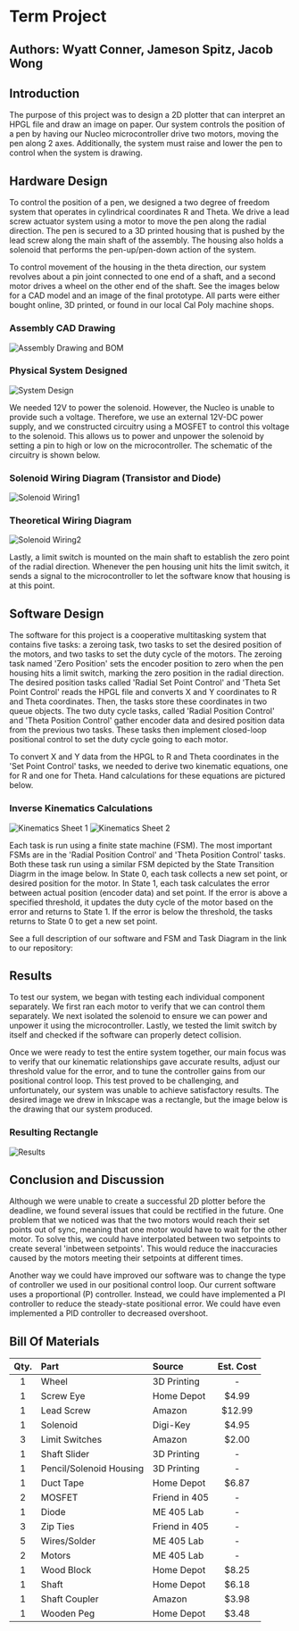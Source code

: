 # Term Project
## Authors: Wyatt Conner, Jameson Spitz, Jacob Wong

## Introduction
The purpose of this project was to design a 2D plotter that can interpret an HPGL file and 
draw an image on paper. Our system controls the position of a pen by having our Nucleo 
microcontroller drive two motors, moving the pen along 2 axes. Additionally, the system 
must raise and lower the pen to control when the system is drawing.

## Hardware Design
To control the position of a pen, we designed a two degree of freedom system that operates 
in cylindrical coordinates R and Theta. We drive a lead screw actuator system using a motor 
to move the pen along the radial direction. The pen is secured to a 3D printed housing that 
is pushed by the lead screw along the main shaft of the assembly. The housing also holds a 
solenoid that performs the pen-up/pen-down action of the system.

To control movement of the housing in the theta direction, our system revolves about a pin joint 
connected to one end of a shaft, and a second motor drives a wheel on the other end of the shaft. 
See the images below for a CAD model and an image of the final prototype. All parts were either 
bought online, 3D printed, or found in our local Cal Poly machine shops.

### Assembly CAD Drawing
![Assembly Drawing and BOM](/Images/ASSEMBLY.JPG)

### Physical System Designed
![System Design](/Images/SystemDesign.JPG)

We needed 12V to power the solenoid. However,  the Nucleo is unable to provide such a voltage. 
Therefore, we use an external 12V-DC power supply, and we constructed circuitry using a MOSFET to 
control this voltage to the solenoid. This allows us to power and unpower the solenoid by setting 
a pin to high or low on the microcontroller. The schematic of the circuitry is shown below.

### Solenoid Wiring Diagram (Transistor and Diode)
![Solenoid Wiring1](/Images/Actual_Solenoid_Circuit.JPG)

### Theoretical Wiring Diagram
![Solenoid Wiring2](/Images/Solenoid.JPG)

Lastly, a limit switch is mounted on the main shaft to establish the zero point of the radial 
direction. Whenever the pen housing unit hits the limit switch, it sends a signal to the 
microcontroller to let the software know that housing is at this point.

## Software Design
The software for this project is a cooperative multitasking system that contains five tasks: a 
zeroing task, two tasks to set the desired position of the motors, and two tasks to set the duty
cycle of the motors. The zeroing task named 'Zero Position' sets the encoder position to zero
when the pen housing hits a limit switch, marking the zero position in the radial direction. The
desired position tasks called 'Radial Set Point Control' and 'Theta Set Point Control' reads the
HPGL file and converts X and Y coordinates to R and Theta coordinates. Then, the tasks store 
these coordinates in two queue objects. The two duty cycle tasks, called 'Radial Position Control'
and 'Theta Position Control' gather encoder data and desired position data from the previous two 
tasks. These tasks then implement closed-loop positional control to set the duty cycle going to 
each motor.

To convert X and Y data from the HPGL to R and Theta coordinates in the 'Set Point Control' 
tasks, we needed to derive two kinematic equations, one for R and one for Theta. Hand calculations
for these equations are pictured below.

### Inverse Kinematics Calculations
![Kinematics Sheet 1](/Images/hand_calcs_1.JPG)
![Kinematics Sheet 2](/Images/hand_calcs_2.JPG)

Each task is run using a finite state machine (FSM). The most important FSMs are in the 'Radial 
Position Control' and 'Theta Position Control' tasks. Both these task run using a similar FSM 
depicted by the State Transition Diagrm in the image below. In State 0, each task collects a new 
set point, or desired position for the motor. In State 1, each task calculates the error between
actual position (encoder data) and set point. If the error is above a specified threshold, it 
updates the duty cycle of the motor based on the error and returns to State 1. If the error is 
below the threshold, the tasks returns to State 0 to get a new set point. 

See a full description of our software and FSM and Task Diagram in the link to our repository:

## Results
To test our system, we began with testing each individual component separately. We first ran each 
motor to verify that we can control them separately. We next isolated the solenoid to ensure we 
can power and unpower it using the microcontroller. Lastly, we tested the limit switch by itself
and checked if the software can properly detect collision. 

Once we were ready to test the entire system together, our main focus was to verify that our 
kinematic relationships gave accurate results, adjust our threshold value for the error, and to 
tune the controller gains from our positional control loop. This test proved to be challenging,
and unfortunately, our system was unable to achieve satisfactory results. The desired image we
drew in Inkscape was a rectangle, but the image below is the drawing that our system produced.

### Resulting Rectangle
![Results](/Images/Results.JPG)

## Conclusion and Discussion
Although we were unable to create a successful 2D plotter before the deadline, we found several
issues that could be rectified in the future. One problem that we noticed was that the two
motors would reach their set points out of sync, meaning that one motor would have to wait for 
the other motor. To solve this, we could have interpolated between two setpoints to create 
several 'inbetween setpoints'. This would reduce the inaccuracies caused by the motors meeting
their setpoints at different times.

Another way we could have improved our software was to change the type of controller we used
in our positional control loop. Our current software uses a proportional (P) controller. Instead,
we could have implemented a PI controller to reduce the steady-state positional error. We could 
have even implemented a PID controller to decreased overshoot.


## Bill Of Materials


| Qty. | Part                    | Source                | Est. Cost |
|:----:|:----------------------  |:----------------------|:---------:|
|  1   | Wheel                   | 3D Printing           |     -     |
|  1   | Screw Eye               | Home Depot            |   $4.99   |
|  1   | Lead Screw              | Amazon                |   $12.99  |
|  1   | Solenoid                | Digi-Key              |   $4.95   |
|  3   | Limit Switches          | Amazon                |   $2.00   |
|  1   | Shaft Slider            | 3D Printing           |     -     |
|  1   | Pencil/Solenoid Housing | 3D Printing           |     -     |
|  1   | Duct Tape               | Home Depot            |   $6.87   |
|  2   | MOSFET                  | Friend in 405         |     -     |
|  1   | Diode                   | ME 405 Lab            |     -     |
|  3   | Zip Ties                | Friend in 405         |     -     |
|  5   | Wires/Solder            | ME 405 Lab            |     -     |
|  2   | Motors                  | ME 405 Lab            |     -     |
|  1   | Wood Block              | Home Depot            |   $8.25   |
|  1   | Shaft                   | Home Depot            |   $6.18   |
|  1   | Shaft Coupler           | Amazon                |   $3.98   |
|  1   | Wooden Peg              | Home Depot            |   $3.48   |

